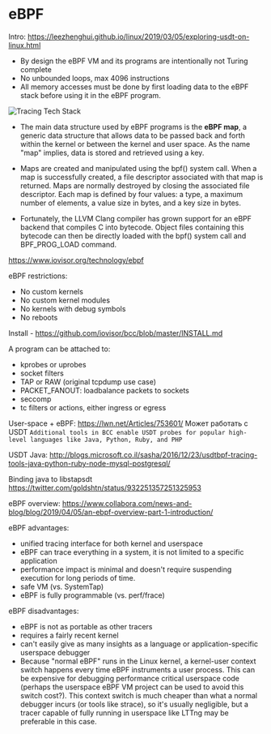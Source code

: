 
# eBPF

Intro:
https://leezhenghui.github.io/linux/2019/03/05/exploring-usdt-on-linux.html

- By design the eBPF VM and its programs are intentionally not Turing complete
- No unbounded loops, max 4096 instructions
- All memory accesses must be done by first loading data to the eBPF stack before using it in the eBPF program.


![Tracing Tech Stack](https://leezhenghui.github.io/assets/materials/explore-usdt-on-linux/linux-tracing-tracing-tech-stack.png)



- The main data structure used by eBPF programs is the **eBPF map**, a generic data structure that allows data to be passed back and forth within the kernel or between the kernel and user space. As the name "map" implies, data is stored and retrieved using a key.

- Maps are created and manipulated using the bpf() system call. When a map is successfully created, a file descriptor associated with that map is returned. Maps are normally destroyed by closing the associated file descriptor. Each map is defined by four values: a type, a maximum number of elements, a value size in bytes, and a key size in bytes.

- Fortunately, the LLVM Clang compiler has grown support for an eBPF backend that compiles C into bytecode. Object files containing this bytecode can then be directly loaded with the bpf() system call and BPF_PROG_LOAD command.


https://www.iovisor.org/technology/ebpf

eBPF restrictions:
- No custom kernels
- No custom kernel modules
- No kernels with debug symbols
- No reboots

Install - https://github.com/iovisor/bcc/blob/master/INSTALL.md


A program can be attached to:
- kprobes or uprobes
- socket filters
- TAP or RAW (original tcpdump use case)
- PACKET_FANOUT: loadbalance packets to sockets
- seccomp
- tc filters or actions, either ingress or egress


User-space + eBPF:
https://lwn.net/Articles/753601/
Может работать с USDT
`Additional tools in BCC enable USDT probes for popular high-level languages like Java, Python, Ruby, and PHP`

USDT Java:
http://blogs.microsoft.co.il/sasha/2016/12/23/usdtbpf-tracing-tools-java-python-ruby-node-mysql-postgresql/

Binding java to libstapsdt
https://twitter.com/goldshtn/status/932251357251325953


eBPF overview:
https://www.collabora.com/news-and-blog/blog/2019/04/05/an-ebpf-overview-part-1-introduction/

eBPF advantages:
- unified tracing interface for both kernel and userspace
- eBPF can trace everything in a system, it is not limited to a specific application
- performance impact is minimal and doesn't require suspending execution for long periods of time.
- safe VM (vs. SystemTap)
- eBPF is fully programmable (vs. perf/frace)

eBPF disadvantages:
- eBPF is not as portable as other tracers
- requires a fairly recent kernel
- can't easily give as many insights as a language or application-specific userspace debugger
- Because "normal eBPF" runs in the Linux kernel, a kernel-user context switch happens every time eBPF instruments a user process. This can be expensive for debugging performance critical userspace code (perhaps the userspace eBPF VM project can be used to avoid this switch cost?). This context switch is much cheaper than what a normal debugger incurs (or tools like strace), so it's usually negligible, but a tracer capable of fully running in userspace like LTTng may be preferable in this case.
